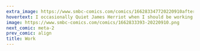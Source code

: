 ```yaml
---
extra_image: https://www.smbc-comics.com/comics/166283347720220910after.png
hovertext: I occasionally Quiet James Herriot when I should be working. Quiet EB Whiting is another problem I have.
image: https://www.smbc-comics.com/comics/1662833393-20220910.png
next_comic: meta-2
prev_comic: align
title: Work
---
```


